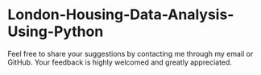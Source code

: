 # London-Housing-Data-Analysis-Using-Python

Feel free to share your suggestions by contacting me through my email or GitHub. Your feedback is highly welcomed and greatly appreciated.
